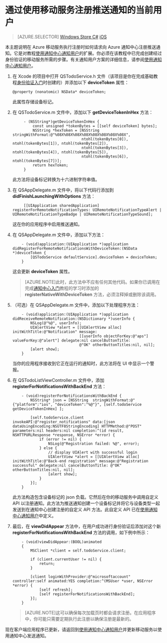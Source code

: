 <properties 
	pageTitle="使用移动服务注册推送通知的当前用户 | Microsoft Azure" 
	description="了解在 Azure 移动服务执行注册时如何在 iOS 应用程序中请求向 Azure 通知中心注册推送通知。" 
	services="notification-hubs" 
	documentationCenter="ios" 
	authors="ysxu" 
	manager="dwrede" 
	editor=""/>

<tags 
	ms.service="mobile-services" 
	ms.date="11/01/2016" 
	wacn.date="01/14/2016"/>

# 通过使用移动服务注册推送通知的当前用户

> [AZURE.SELECTOR]
[Windows Store C#](/documentation/articles/notification-hubs-ios-mobile-services-register-user-push-notifications)
[iOS](/documentation/articles/notification-hubs-ios-aspnet-register-user-push-notifications)

本主题说明在 Azure 移动服务执行注册时如何请求向 Azure 通知中心注册推送通知。它是对教程[使用通知中心通知用户][使用通知中心通知用户]的扩展。你必须在该教程中已完成创建经过身份验证的移动服务所需的步骤。有关通知用户方案的详细信息，请参阅[使用通知中心通知用户][使用通知中心通知用户]。

1.  在 Xcode 的项目中打开 QSTodoService.h 文件（该项目是你在完成基础教程[身份验证入门][身份验证入门]时创建的）并添加以下 **deviceToken** 属性：

		@property (nonatomic) NSData* deviceToken;

 	此属性存储设备标记。

2. 在 QSTodoService.m 文件中，添加以下 **getDeviceTokenInHex** 方法：

			- (NSString*)getDeviceTokenInHex {
			    const unsigned *tokenBytes = [[self deviceToken] bytes];
			    NSString *hexToken = [NSString stringWithFormat:@"%08X%08X%08X%08X%08X%08X%08X%08X",
			                          ntohl(tokenBytes[0]), ntohl(tokenBytes[1]), ntohl(tokenBytes[2]),
			                          ntohl(tokenBytes[3]), ntohl(tokenBytes[4]), ntohl(tokenBytes[5]),
			                          ntohl(tokenBytes[6]), ntohl(tokenBytes[7])];
			    return hexToken;
			}

	此方法将设备标记转换为十六进制字符串值。

3. 在 QSAppDelegate.m 文件中，将以下代码行添加到 **didFinishLaunchingWithOptions** 方法：

			[[UIApplication sharedApplication] registerForRemoteNotificationTypes: UIRemoteNotificationTypeAlert | UIRemoteNotificationTypeBadge | UIRemoteNotificationTypeSound];

	这在你的应用程序中启用推送通知。

4. 	在 QSAppDelegate.m 文件中，添加以下方法：

			- (void)application:(UIApplication *)application didRegisterForRemoteNotificationsWithDeviceToken:(NSData *)deviceToken {
			    [QSTodoService defaultService].deviceToken = deviceToken;
			}

	这会更新 **deviceToken** 属性。

	> [AZURE.NOTE]此时，此方法中不应有任何其他代码。如果你已调用在完成[通知中心入门](/documentation/articles/notification-hubs-ios-get-started)教程的学习时添加的 **registerNativeWithDeviceToken** 方法，必须注释掉或删除该调用。

5.  （可选）在 QSAppDelegate.m 文件中，添加以下处理程序方法：

			- (void)application:(UIApplication *)application didReceiveRemoteNotification:(NSDictionary *)userInfo {
			    NSLog(@"%@", userInfo);
			    UIAlertView *alert = [[UIAlertView alloc] initWithTitle:@"Notification" message:
			                          [[userInfo objectForKey:@"aps"] valueForKey:@"alert"] delegate:nil cancelButtonTitle:
			                          @"OK" otherButtonTitles:nil, nil];
			    [alert show];
			}

    当你的应用程序接收到它正在运行的通知时，此方法将在 UI 中显示一个警报。

6.  在 QSTodoListViewController.m 文件中，添加 **registerForNotificationsWithBackEnd** 方法：

			- (void)registerForNotificationsWithBackEnd {    
			    NSString* json = [NSString  stringWithFormat:@"{"platform":"ios", "deviceToken":"%@"}", [self.todoService getDeviceTokenInHex] ];
			    
			    [self.todoService.client invokeAPI:@"register_notifications" data:[json dataUsingEncoding:NSUTF8StringEncoding] HTTPMethod:@"POST" parameters:nil headers:nil completion:^(id result, NSHTTPURLResponse *response, NSError *error) {
			        if (error != nil) {
			            NSLog(@"Registration failed: %@", error);
			        } else {
			            // display UIAlert with successful login
			            UIAlertView *alert = [[UIAlertView alloc] initWithTitle:@"Back-end registration" message:@"Registration successful" delegate:nil cancelButtonTitle: @"OK" otherButtonTitles:nil, nil];
			            [alert show];
			        }
			    }];
			}

    此方法构造包含设备标记的 json 负载。它然后在你的移动服务中调用自定义 API 以注册通知。此方法为推送通知创建一个设备标记并将它与设备类型一起发送到在通知中心创建注册的自定义 API 方法。此自定义 API 已在[使用通知中心通知用户][使用通知中心通知用户]中定义。

7.	最后，在 **viewDidAppear** 方法中，在用户成功进行身份验证后添加对这个新 **registerForNotificationsWithBackEnd** 方法的调用，如下例中所示：
	
			- (void)viewDidAppear:(BOOL)animated
			{
			    MSClient *client = self.todoService.client;
			
			    if (client.currentUser != nil) {
			        return;
			    }
			    
			    [client loginWithProvider:@"microsoftaccount" controller:self animated:YES completion:^(MSUser *user, NSError *error) {
			        [self refresh];
			        [self registerForNotificationsWithBackEnd];
			    }];
			}

	> [AZURE.NOTE]这可以确保每次加载页时都会请求注册。在应用程序中，你可能只需要定期执行此注册以确保注册是最新的。
	
现在客户端应用程序已更新，请返回到[使用通知中心通知用户]并更新移动服务以使用通知中心发送通知。

<!-- Anchors. --> 

<!-- Images. --> 

<!-- URLs. -->
[使用通知中心通知用户]: /documentation/articles/notification-hubs-aspnet-backend-ios-notify-users
[身份验证入门]:/documentation/articles/mobile-services-dotnet-backend-ios-get-started-users

[Azure Management Portal]: https://manage.windowsazure.cn/
[Get Started with Notification Hubs]: /documentation/articles/notification-hubs-ios-get-started/

<!---HONumber=Mooncake_1207_2015-->